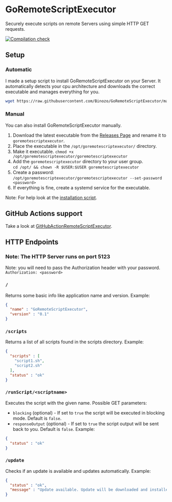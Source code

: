 # GoRemoteScriptExecutor
Securely execute scripts on remote Servers using simple HTTP GET requests.

[![Compilation check](https://github.com/Binozo/GoRemoteScriptExecutor/actions/workflows/compile-check.yaml/badge.svg)](https://github.com/Binozo/GoRemoteScriptExecutor/actions/workflows/compile-check.yaml)
## Setup
### Automatic
I made a setup script to install GoRemoteScriptExecutor on your Server. It automatically detects your cpu architecture and downloads the correct executable and manages everything for you.

```bash
wget https://raw.githubusercontent.com/Binozo/GoRemoteScriptExecutor/master/install.sh -O install.sh && chmod +x install.sh && sudo ./install.sh
```
### Manual
You can also install GoRemoteScriptExecutor manually.
1. Download the latest executable from the [Releases Page](https://github.com/Binozo/GoRemoteScriptExecutor/releases) and rename it to `goremotescriptexecutor`.
2. Place the executable in the `/opt/goremotescriptexecutor/` directory.
3. Make it executable. `chmod +x /opt/goremotescriptexecutor/goremotescriptexecutor`
4. Add the `goremotescriptexecutor` directory to your user group. \
    `cd /opt/ && chown -R $USER:$USER goremotescriptexecutor`
5. Create a password: `/opt/goremotescriptexecutor/goremotescriptexecutor --set-password <password>`
6. If everything is fine, create a systemd service for the executable.

Note: For help look at the [installation script](https://github.com/Binozo/GoRemoteScriptExecutor/blob/master/install.sh).

## GitHub Actions support
Take a look at [GitHubActionRemoteScriptExecutor](https://github.com/Binozo/GitHubActionRemoteScriptExecutor).

## HTTP Endpoints

### Note: The HTTP Server runs on port 5123
Note: you will need to pass the Authorization header with your password.
```Authorization: <password>```
### `/`
Returns some basic info like application name and version.
Example:
```json
{ 
  "name" : "GoRemoteScriptExecutor",
  "version" : "0.1"
}
```

### `/scripts`
Returns a list of all scripts found in the scripts directory.
Example:
```json
{
  "scripts" : [
    "script1.sh",
    "script2.sh"
  ],
  "status" : "ok"
}
```

### `/runScript/<scriptname>`
Executes the script with the given name.
Possible GET parameters:
- `blocking` (optional) - If set to `true` the script will be executed in blocking mode. Default is `false`.
- `responseOutput` (optional) - If set to `true` the script output will be sent back to you. Default is `false`.
Example:
```json
{
  "status" : "ok"
}
```

### `/update`
Checks if an update is available and updates automatically.
Example:
```json
{
  "status" : "ok",
  "message" : "Update available. Update will be downloaded and installed automatically."
}
```